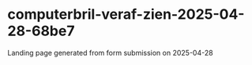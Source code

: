 # computerbril-veraf-zien-2025-04-28-68be7
Landing page generated from form submission on 2025-04-28
